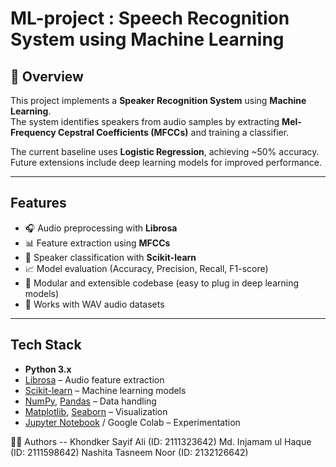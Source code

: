 # ML-project : Speech Recognition System using Machine Learning

## 📌 Overview
This project implements a **Speaker Recognition System** using **Machine Learning**.  
The system identifies speakers from audio samples by extracting **Mel-Frequency Cepstral Coefficients (MFCCs)** and training a classifier.  

The current baseline uses **Logistic Regression**, achieving ~50% accuracy. Future extensions include deep learning models for improved performance.

---

## Features
- 🎧 Audio preprocessing with **Librosa**
- 📊 Feature extraction using **MFCCs**
- 🤖 Speaker classification with **Scikit-learn**
- 📈 Model evaluation (Accuracy, Precision, Recall, F1-score)
- 🔧 Modular and extensible codebase (easy to plug in deep learning models)
- 📂 Works with WAV audio datasets

---

## Tech Stack
- **Python 3.x**
- [Librosa](https://librosa.org) – Audio feature extraction  
- [Scikit-learn](https://scikit-learn.org) – Machine learning models  
- [NumPy](https://numpy.org), [Pandas](https://pandas.pydata.org) – Data handling  
- [Matplotlib](https://matplotlib.org), [Seaborn](https://seaborn.pydata.org) – Visualization  
- [Jupyter Notebook](https://jupyter.org) / Google Colab – Experimentation


👨‍💻 Authors --
  Khondker Sayif Ali (ID: 2111323642)
  Md. Injamam ul Haque (ID: 2111598642)
  Nashita Tasneem Noor (ID: 2132126642)
